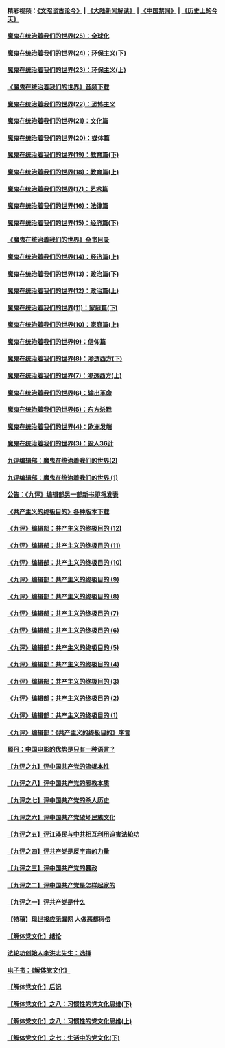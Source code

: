 #### 精彩视频：[《文昭谈古论今》](https://github.com/gfw-breaker/wenzhao/blob/master/README.md?t=12060631) | [《大陆新闻解读》](https://github.com/gfw-breaker/ntdtv-comedy/blob/master/README.md?t=12060631) | [《中国禁闻》](https://github.com/gfw-breaker/ntdtv-news/blob/master/README.md?t=12060631) | [《历史上的今天》](https://github.com/gfw-breaker/today-in-history/blob/master/README.md?t=12060631) 

#### [魔鬼在统治着我们的世界(25)：全球化](../pages/nsc422/n10788205.md?t=12060631) 

#### [魔鬼在统治着我们的世界(24)：环保主义(下)](../pages/nsc422/n10695307.md?t=12060631) 

#### [魔鬼在统治着我们的世界(23)：环保主义(上)](../pages/nsc422/n10688613.md?t=12060631) 

#### [《魔鬼在统治着我们的世界》音频下载](../pages/nsc422/n10635553.md?t=12060631) 

#### [魔鬼在统治着我们的世界(22)：恐怖主义](../pages/nsc422/n10614727.md?t=12060631) 

#### [魔鬼在统治着我们的世界(21)：文化篇](../pages/nsc422/n10597706.md?t=12060631) 

#### [魔鬼在统治着我们的世界(20)：媒体篇](../pages/nsc422/n10586579.md?t=12060631) 

#### [魔鬼在统治着我们的世界(19)：教育篇(下)](../pages/nsc422/n10564808.md?t=12060631) 

#### [魔鬼在统治着我们的世界(18)：教育篇(上)](../pages/nsc422/n10526970.md?t=12060631) 

#### [魔鬼在统治着我们的世界(17)：艺术篇](../pages/nsc422/n10499093.md?t=12060631) 

#### [魔鬼在统治着我们的世界(16)：法律篇](../pages/nsc422/n10485969.md?t=12060631) 

#### [魔鬼在统治着我们的世界(15)：经济篇(下)](../pages/nsc422/n10469975.md?t=12060631) 

#### [《魔鬼在统治着我们的世界》全书目录](../pages/nsc422/n10464261.md?t=12060631) 

#### [魔鬼在统治着我们的世界(14)：经济篇(上)](../pages/nsc422/n10457370.md?t=12060631) 

#### [魔鬼在统治着我们的世界(13)：政治篇(下)](../pages/nsc422/n10448270.md?t=12060631) 

#### [魔鬼在统治着我们的世界(12)：政治篇(上)](../pages/nsc422/n10444576.md?t=12060631) 

#### [魔鬼在统治着我们的世界(11)：家庭篇(下)](../pages/nsc422/n10440961.md?t=12060631) 

#### [魔鬼在统治着我们的世界(10)：家庭篇(上)](../pages/nsc422/n10435448.md?t=12060631) 

#### [魔鬼在统治着我们的世界(9)：信仰篇](../pages/nsc422/n10432159.md?t=12060631) 

#### [魔鬼在统治着我们的世界(8)：渗透西方(下)](../pages/nsc422/n10429603.md?t=12060631) 

#### [魔鬼在统治着我们的世界(7)：渗透西方(上)](../pages/nsc422/n10426013.md?t=12060631) 

#### [魔鬼在统治着我们的世界(6)：输出革命](../pages/nsc422/n10421536.md?t=12060631) 

#### [魔鬼在统治着我们的世界(5)：东方杀戮](../pages/nsc422/n10417707.md?t=12060631) 

#### [魔鬼在统治着我们的世界(4)：欧洲发端](../pages/nsc422/n10414890.md?t=12060631) 

#### [魔鬼在统治着我们的世界(3)：毁人36计](../pages/nsc422/n10411583.md?t=12060631) 

#### [九评编辑部：魔鬼在统治着我们的世界(2)](../pages/nsc422/n10410036.md?t=12060631) 

#### [九评编辑部：魔鬼在统治着我们的世界 (1)](../pages/nsc422/n10406825.md?t=12060631) 

#### [公告：《九评》编辑部另一部新书即将发表](../pages/nsc422/n10405104.md?t=12060631) 

#### [《共产主义的终极目的》各种版本下载](../pages/nsc422/n10022138.md?t=12060631) 

#### [《九评》编辑部：共产主义的终极目的 (12)](../pages/nsc422/n9933272.md?t=12060631) 

#### [《九评》编辑部：共产主义的终极目的 (11)](../pages/nsc422/n9924973.md?t=12060631) 

#### [《九评》编辑部：共产主义的终极目的 (10)](../pages/nsc422/n9920883.md?t=12060631) 

#### [《九评》编辑部：共产主义的终极目的 (9)](../pages/nsc422/n9916363.md?t=12060631) 

#### [《九评》编辑部：共产主义的终极目的 (8)](../pages/nsc422/n9912488.md?t=12060631) 

#### [《九评》编辑部：共产主义的终极目的 (7)](../pages/nsc422/n9901176.md?t=12060631) 

#### [《九评》编辑部：共产主义的终极目的 (6)](../pages/nsc422/n9899359.md?t=12060631) 

#### [《九评》编辑部：共产主义的终极目的 (5)](../pages/nsc422/n9893174.md?t=12060631) 

#### [《九评》编辑部：共产主义的终极目的 (4)](../pages/nsc422/n9891246.md?t=12060631) 

#### [《九评》编辑部：共产主义的终极目的 (3)](../pages/nsc422/n9879879.md?t=12060631) 

#### [《九评》编辑部：共产主义的终极目的 (2)](../pages/nsc422/n9876205.md?t=12060631) 

#### [《九评》编辑部：共产主义的终极目的 (1)](../pages/nsc422/n9865857.md?t=12060631) 

#### [《九评》编辑部：《共产主义的终极目的》序言](../pages/nsc422/n9862666.md?t=12060631) 

#### [颜丹：中国电影的优势是只有一种语言？](../pages/nsc422/n9583062.md?t=12060631) 

#### [【九评之九】评中国共产党的流氓本性](../pages/nsc422/n737542.md?t=12060631) 

#### [【九评之八】评中国共产党的邪教本质](../pages/nsc422/n735942.md?t=12060631) 

#### [【九评之七】评中国共产党的杀人历史](../pages/nsc422/n733806.md?t=12060631) 

#### [【九评之六】评中国共产党破坏民族文化](../pages/nsc422/n731667.md?t=12060631) 

#### [【九评之五】评江泽民与中共相互利用迫害法轮功](../pages/nsc422/n730058.md?t=12060631) 

#### [【九评之四】评共产党是反宇宙的力量](../pages/nsc422/n727814.md?t=12060631) 

#### [【九评之三】评中国共产党的暴政](../pages/nsc422/n725597.md?t=12060631) 

#### [【九评之二】评中国共产党是怎样起家的](../pages/nsc422/n723946.md?t=12060631) 

#### [【九评之一】评共产党是什么](../pages/nsc422/n722529.md?t=12060631) 

#### [【特稿】现世报应无漏网 人做恶都得偿](../pages/nsc422/n4215167.md?t=12060631) 

#### [【解体党文化】绪论](../pages/nsc422/n1449356.md?t=12060631) 

#### [法轮功创始人李洪志先生：选择](../pages/nsc422/n3580738.md?t=12060631) 

#### [电子书：《解体党文化》](../pages/nsc422/n1573484.md?t=12060631) 

#### [【解体党文化】后记](../pages/nsc422/n1531999.md?t=12060631) 

#### [【解体党文化】之八：习惯性的党文化思维(下)](../pages/nsc422/n1526477.md?t=12060631) 

#### [【解体党文化】之八：习惯性的党文化思维(上)](../pages/nsc422/n1520631.md?t=12060631) 

#### [【解体党文化】之七：生活中的党文化(下)](../pages/nsc422/n1513446.md?t=12060631) 


